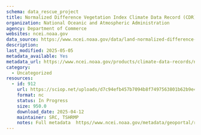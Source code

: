 ```yaml
---
schema: data_rescue_project 
title: Normalized Difference Vegetation Index Climate Data Record (CDR)
organization: National Oceanic and Atmospheric Administration
agency: Department of Commerce
websites: ncei.noaa.gov
data_source: https://www.ncei.noaa.gov/data/land-normalized-difference-vegetation-index/
description: 
last_modified: 2025-05-05
metadata_available: Yes
metadata_url: https://www.ncei.noaa.gov/products/climate-data-records/normalized-difference-vegetation-index
category:
  - Uncategorized
resources:
  - id: 912
    url: https://sciop.net/uploads/d7c94efb457b7094b8f7497563801b62b9e49278
    format: nc
    status: In Progress
    size: 950.0
    download_date: 2025-04-12
    maintainer: SRC, TSHRMP
    notes: Full metadata  https//www.ncei.noaa.gov/metadata/geoportal/rest/metadata/item/gov.noaa.ncdcC01558/html,  https//www.ncei.noaa.gov/metadata/geoportal/rest/metadata/item/gov.noaa.ncdcC01677/htmlAlternate torrent location  https//academictorrents.com/details/d7c94efb457b7094b8f7497563801b62b9e49278
---
```

